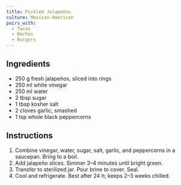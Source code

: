 ```yaml
---
title: Pickled Jalapeños
culture: Mexican-American
pairs_with:
  - Tacos
  - Nachos
  - Burgers
---
```


## Ingredients
- 250 g fresh jalapeños, sliced into rings
- 250 ml white vinegar
- 250 ml water
- 2 tbsp sugar
- 1 tbsp kosher salt
- 2 cloves garlic, smashed
- 1 tsp whole black peppercorns

## Instructions
1. Combine vinegar, water, sugar, salt, garlic, and peppercorns in a saucepan. Bring to a boil.
2. Add jalapeño slices. Simmer 3–4 minutes until bright green.
3. Transfer to sterilized jar. Pour brine to cover. Seal.
4. Cool and refrigerate. Best after 24 h; keeps 2–3 weeks chilled.
